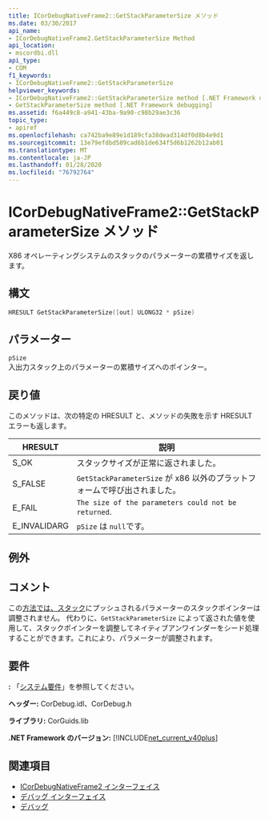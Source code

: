 ```yaml
---
title: ICorDebugNativeFrame2::GetStackParameterSize メソッド
ms.date: 03/30/2017
api_name:
- ICorDebugNativeFrame2.GetStackParameterSize Method
api_location:
- mscordbi.dll
api_type:
- COM
f1_keywords:
- ICorDebugNativeFrame2::GetStackParameterSize
helpviewer_keywords:
- ICorDebugNativeFrame2::GetStackParameterSize method [.NET Framework debugging]
- GetStackParameterSize method [.NET Framework debugging]
ms.assetid: f6a449c8-a941-43ba-9a90-c98b29ae3c36
topic_type:
- apiref
ms.openlocfilehash: ca742ba9e89e1d189cfa38dead314df0d8b4e9d1
ms.sourcegitcommit: 13e79efdbd589cad6b1de634f5d6b1262b12ab01
ms.translationtype: MT
ms.contentlocale: ja-JP
ms.lasthandoff: 01/28/2020
ms.locfileid: "76792764"
---
```

# <a name="icordebugnativeframe2getstackparametersize-method"></a>ICorDebugNativeFrame2::GetStackParameterSize メソッド
X86 オペレーティングシステムのスタックのパラメーターの累積サイズを返します。  
  
## <a name="syntax"></a>構文  
  
```cpp  
HRESULT GetStackParameterSize([out] ULONG32 * pSize)  
```  
  
## <a name="parameters"></a>パラメーター  
 `pSize`  
 入出力スタック上のパラメーターの累積サイズへのポインター。  
  
## <a name="return-value"></a>戻り値  
 このメソッドは、次の特定の HRESULT と、メソッドの失敗を示す HRESULT エラーも返します。  
  
|HRESULT|説明|  
|-------------|-----------------|  
|S_OK|スタックサイズが正常に返されました。|  
|S_FALSE|`GetStackParameterSize` が x86 以外のプラットフォームで呼び出されました。|  
|E_FAIL|`The size of the parameters could not be returned`.|  
|E_INVALIDARG|`pSize` は `null`です。|  
  
## <a name="exceptions"></a>例外  
  
## <a name="remarks"></a>コメント  
 この[方法では、スタック](icordebugstackwalk-interface.md)にプッシュされるパラメーターのスタックポインターは調整されません。 代わりに、`GetStackParameterSize` によって返された値を使用して、スタックポインターを調整してネイティブアンワインダーをシード処理することができます。これにより、パラメーターが調整されます。  
  
## <a name="requirements"></a>要件  
 **:** 「[システム要件](../../../../docs/framework/get-started/system-requirements.md)」を参照してください。  
  
 **ヘッダー:** CorDebug.idl、CorDebug.h  
  
 **ライブラリ:** CorGuids.lib  
  
 **.NET Framework のバージョン:** [!INCLUDE[net_current_v40plus](../../../../includes/net-current-v40plus-md.md)]  
  
## <a name="see-also"></a>関連項目

- [ICorDebugNativeFrame2 インターフェイス](icordebugnativeframe2-interface.md)
- [デバッグ インターフェイス](debugging-interfaces.md)
- [デバッグ](index.md)
